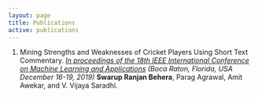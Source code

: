 ```yaml
---
layout: page
title: Publications
active: publications
---
```


1. Mining Strengths and Weaknesses of Cricket Players Using Short Text Commentary. 
*[In proceedings of the 18th IEEE International Conference on Machine Learning and Applications](https://www.icmla-conference.org/icmla19/) (Boca Raton, Florida, USA December 16-19, 2019)*
**Swarup Ranjan Behera**, Parag Agrawal, Amit Awekar, and V. Vijaya Saradhi.
